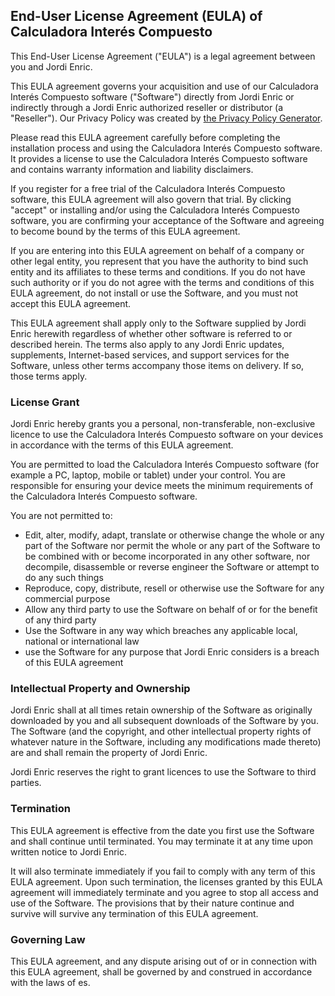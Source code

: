 <h2>End-User License Agreement (EULA) of <span class="app_name">Calculadora Interés Compuesto</span></h2>

<p>This End-User License Agreement ("EULA") is a legal agreement between you and <span class="company_name">Jordi Enric</span>.

<p>This EULA agreement governs your acquisition and use of our <span class="app_name">Calculadora Interés Compuesto</span> software ("Software") directly from <span class="company_name">Jordi Enric</span> or indirectly through a <span class="company_name">Jordi Enric</span> authorized reseller or distributor (a "Reseller"). Our Privacy Policy was created by <a href="https://www.generateprivacypolicy.com/">the Privacy Policy Generator</a>.</p>

<p>Please read this EULA agreement carefully before completing the installation process and using the <span class="app_name">Calculadora Interés Compuesto</span> software. It provides a license to use the <span class="app_name">Calculadora Interés Compuesto</span> software and contains warranty information and liability disclaimers.</p>

<p>If you register for a free trial of the <span class="app_name">Calculadora Interés Compuesto</span> software, this EULA agreement will also govern that trial. By clicking "accept" or installing and/or using the <span class="app_name">Calculadora Interés Compuesto</span> software, you are confirming your acceptance of the Software and agreeing to become bound by the terms of this EULA agreement.</p>

<p>If you are entering into this EULA agreement on behalf of a company or other legal entity, you represent that you have the authority to bind such entity and its affiliates to these terms and conditions. If you do not have such authority or if you do not agree with the terms and conditions of this EULA agreement, do not install or use the Software, and you must not accept this EULA agreement.</p>

<p>This EULA agreement shall apply only to the Software supplied by <span class="company_name">Jordi Enric</span> herewith regardless of whether other software is referred to or described herein. The terms also apply to any <span class="company_name">Jordi Enric</span> updates, supplements, Internet-based services, and support services for the Software, unless other terms accompany those items on delivery. If so, those terms apply.</p>

<h3>License Grant</h3>

<p><span class="company_name">Jordi Enric</span> hereby grants you a personal, non-transferable, non-exclusive licence to use the <span class="app_name">Calculadora Interés Compuesto</span> software on your devices in accordance with the terms of this EULA agreement.</p>

<p>You are permitted to load the <span class="app_name">Calculadora Interés Compuesto</span> software (for example a PC, laptop, mobile or tablet) under your control. You are responsible for ensuring your device meets the minimum requirements of the <span class="app_name">Calculadora Interés Compuesto</span> software.</p>

<p>You are not permitted to:</p>

<ul>
<li>Edit, alter, modify, adapt, translate or otherwise change the whole or any part of the Software nor permit the whole or any part of the Software to be combined with or become incorporated in any other software, nor decompile, disassemble or reverse engineer the Software or attempt to do any such things</li>
<li>Reproduce, copy, distribute, resell or otherwise use the Software for any commercial purpose</li>
<li>Allow any third party to use the Software on behalf of or for the benefit of any third party</li>
<li>Use the Software in any way which breaches any applicable local, national or international law</li>
<li>use the Software for any purpose that <span class="company_name">Jordi Enric</span> considers is a breach of this EULA agreement</li>
</ul>

<h3>Intellectual Property and Ownership</h3>

<p><span class="company_name">Jordi Enric</span> shall at all times retain ownership of the Software as originally downloaded by you and all subsequent downloads of the Software by you. The Software (and the copyright, and other intellectual property rights of whatever nature in the Software, including any modifications made thereto) are and shall remain the property of <span class="company_name">Jordi Enric</span>.</p>

<p><span class="company_name">Jordi Enric</span> reserves the right to grant licences to use the Software to third parties.</p>

<h3>Termination</h3>

<p>This EULA agreement is effective from the date you first use the Software and shall continue until terminated. You may terminate it at any time upon written notice to <span class="company_name">Jordi Enric</span>.</p>

<p>It will also terminate immediately if you fail to comply with any term of this EULA agreement. Upon such termination, the licenses granted by this EULA agreement will immediately terminate and you agree to stop all access and use of the Software. The provisions that by their nature continue and survive will survive any termination of this EULA agreement.</p>

<h3>Governing Law</h3>

<p>This EULA agreement, and any dispute arising out of or in connection with this EULA agreement, shall be governed by and construed in accordance with the laws of <span class="country">es</span>.</p>
